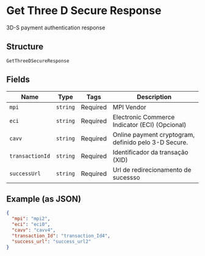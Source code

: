 
# Get Three D Secure Response

3D-S payment authentication response

## Structure

`GetThreeDSecureResponse`

## Fields

| Name | Type | Tags | Description |
|  --- | --- | --- | --- |
| `mpi` | `string` | Required | MPI Vendor |
| `eci` | `string` | Required | Electronic Commerce Indicator (ECI) (Opcional) |
| `cavv` | `string` | Required | Online payment cryptogram, definido pelo 3-D Secure. |
| `transactionId` | `string` | Required | Identificador da transação (XID) |
| `successUrl` | `string` | Required | Url de redirecionamento de sucessso |

## Example (as JSON)

```json
{
  "mpi": "mpi2",
  "eci": "eci0",
  "cavv": "cavv4",
  "transaction_Id": "transaction_Id4",
  "success_url": "success_url2"
}
```

